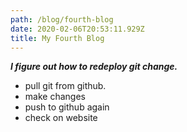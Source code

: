 ```yaml
---
path: /blog/fourth-blog
date: 2020-02-06T20:53:11.929Z
title: My Fourth Blog
---
```

***I figure out how to redeploy git change.***

* pull git from github.
* make changes
* push to github again 
* check on website

